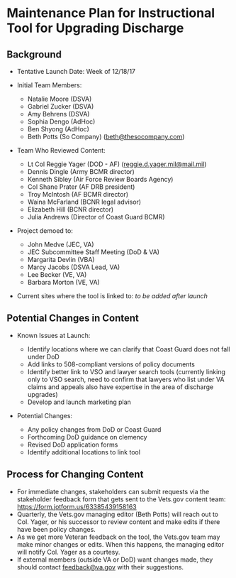 # Maintenance Plan for Instructional Tool for Upgrading Discharge
## Background

- Tentative Launch Date: Week of 12/18/17
- Initial Team Members:
    - Natalie Moore (DSVA)
    - Gabriel Zucker (DSVA)
    - Amy Behrens (DSVA)
    - Sophia Dengo (AdHoc)
    - Ben Shyong (AdHoc)
    - Beth Potts (So Company) (beth@thesocompany.com)
    
- Team Who Reviewed Content:
    - Lt Col Reggie Yager (DOD - AF) (reggie.d.yager.mil@mail.mil)
    - Dennis Dingle (Army BCMR director)
    - Kenneth Sibley (Air Force Review Boards Agency)
    - Col Shane Prater (AF DRB president)
    - Troy McIntosh (AF BCMR director)
    - Waina McFarland (BCNR legal advisor)
    - Elizabeth Hill (BCNR director)
    - Julia Andrews (Director of Coast Guard BCMR)
    
- Project demoed to:
    - John Medve (JEC, VA) 
    - JEC Subcommittee Staff Meeting (DoD & VA)
    - Margarita Devlin (VBA)
    - Marcy Jacobs (DSVA Lead, VA)
    - Lee Becker (VE, VA)
    - Barbara Morton (VE, VA)

- Current sites where the tool is linked to: _to be added after launch_

## Potential Changes in Content

- Known Issues at Launch:
    - Identify locations where we can clarify that Coast Guard does not fall under DoD
    - Add links to 508-compliant versions of policy documents
    - Identify better link to VSO and lawyer search tools (currently linking only to VSO search, need to confirm that lawyers who list under VA claims and appeals also have expertise in the area of discharge upgrades) 
    - Develop and launch marketing plan

- Potential Changes:
    - Any policy changes from DoD or Coast Guard
    - Forthcoming DoD guidance on clemency
    - Revised DoD application forms
    - Identify additional locations to link tool

## Process for Changing Content
- For immediate changes, stakeholders can submit requests via the stakeholder feedback form that gets sent to the Vets.gov content team: https://form.jotform.us/63385439158163
- Quarterly, the Vets.gov managing editor (Beth Potts) will reach out to Col. Yager, or his successor to review content and make edits if there have been policy changes.
- As we get more Veteran feedback on the tool, the Vets.gov team may make minor changes or edits. When this happens, the managing editor will notify Col. Yager as a courtesy.
- If external members (outside VA or DoD) want changes made, they should contact feedback@va.gov with their suggestions.





